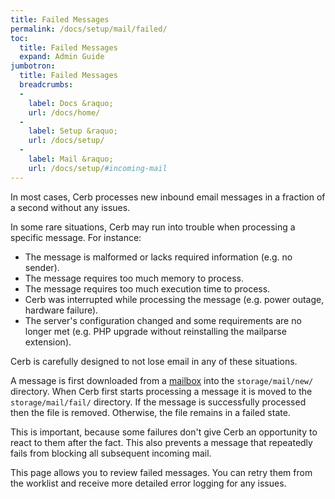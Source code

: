 ```yaml
---
title: Failed Messages
permalink: /docs/setup/mail/failed/
toc:
  title: Failed Messages
  expand: Admin Guide
jumbotron:
  title: Failed Messages
  breadcrumbs:
  - 
    label: Docs &raquo;
    url: /docs/home/
  - 
    label: Setup &raquo;
    url: /docs/setup/
  - 
    label: Mail &raquo;
    url: /docs/setup/#incoming-mail
---
```


In most cases, Cerb processes new inbound email messages in a fraction of a second without any issues.

In some rare situations, Cerb may run into trouble when processing a specific message.  For instance:

- The message is malformed or lacks required information (e.g. no sender).
- The message requires too much memory to process.
- The message requires too much execution time to process.
- Cerb was interrupted while processing the message (e.g. power outage, hardware failure).
- The server's configuration changed and some requirements are no longer met (e.g. PHP upgrade without reinstalling the mailparse extension).

Cerb is carefully designed to not lose email in any of these situations.

A message is first downloaded from a [mailbox](/docs/setup/mailboxes/) into the `storage/mail/new/` directory.  When Cerb first starts processing a message it is moved to the `storage/mail/fail/` directory.  If the message is successfully processed then the file is removed.  Otherwise, the file remains in a failed state.

This is important, because some failures don't give Cerb an opportunity to react to them after the fact.  This also prevents a message that repeatedly fails from blocking all subsequent incoming mail.

This page allows you to review failed messages.  You can retry them from the worklist and receive more detailed error logging for any issues.
